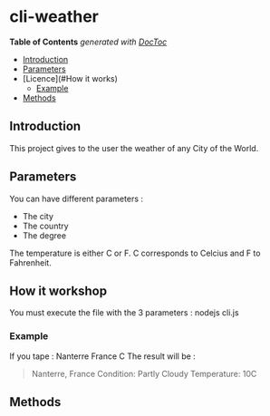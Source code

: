 # cli-weather

**Table of Contents**  *generated with [DocToc](https://github.com/thlorenz/doctoc)*

- [Introduction](#introduction)
- [Parameters](#Parameters)
- [Licence](#How it works)
  - [Example](#Example)
- [Methods](#Methods)


## Introduction

This project gives to the user the weather of any City of the World.


## Parameters

You can have different parameters :
  - The city
  - The country
  - The degree

The temperature is either C or F.
C corresponds to Celcius and F to Fahrenheit.

## How it workshop

You must execute the file with the 3 parameters : nodejs cli.js <city> <country> <degree>



### Example
If you tape :
Nanterre France C
The result will be :
> Nanterre, France
> Condition: Partly Cloudy
> Temperature: 10C


## Methods
